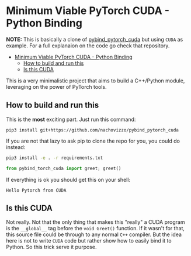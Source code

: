 # Minimum Viable PyTorch CUDA - Python Binding

**NOTE:** This is basically a clone of
[pybind_pytorch_cuda](https://github.com/nachovizzo/pybind_pytorch)
but using `CUDA` as example. For a full explanaion on the code go check that
repository.

- [Minimum Viable PyTorch CUDA - Python Binding](#minimum-viable-pytorch-cuda---python-binding)
  - [How to build and run this](#how-to-build-and-run-this)
  - [Is this CUDA](#is-this-cuda)

This is a very minimalistic project that aims to build a C++/Python module,
leveraging on the power of PyTorch tools.

## How to build and run this

This is the **most** exciting part. Just run this command:

```shell
pip3 install git+https://github.com/nachovizzo/pybind_pytorch_cuda
```

If you are not that lazy to ask pip to clone the repo for you, you could do
instead:

```sh
pip3 install -e . -r requirements.txt
```

```python
from pybind_torch_cuda import greet; greet()
```

If everything is ok you should get this on your shell:

```shell
Hello Pytorch from CUDA
```

## Is this CUDA

Not really. Not that the only thing that makes this "really" a CUDA program
is the `__global__` tag before the `void Greet()` function. If it wasn't for
that, this source file could be through to any normal `C++` compiler. But the
idea here is not to write `CUDA` code but rather show how to easily bind it
to Python. So this trick serve it purpose.
